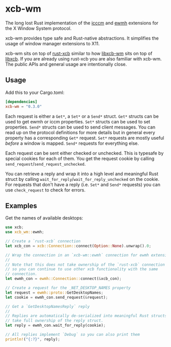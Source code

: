 # xcb-wm

The long lost Rust implementation of the
[icccm](https://tronche.com/gui/x/icccm/) and
[ewmh](https://specifications.freedesktop.org/wm-spec/wm-spec-1.5.html)
extensions for the X Window System protocol.

xcb-wm provides type safe and Rust-native abstractions. It simplifies the usage
of window manager extensions to X11. 

xcb-wm sits on top of [rust-xcb](https://github.com/rust-x-bindings/rust-xcb)
similar to how [libxcb-wm](https://gitlab.freedesktop.org/xorg/lib/libxcb-wm)
sits on top of [libxcb](https://gitlab.freedesktop.org/xorg/lib/libxcb). If you
are already using rust-xcb you are also familiar with xcb-wm. The public APIs
and general usage are intentionally close.

## Usage
Add this to your Cargo.toml:

```toml
[dependencies]
xcb-wm = "0.3.0"
```

Each request is either a `Get*`, a `Set*` or a `Send*` struct. `Get*` structs
can be used to get ewmh or iccm properties. `Set*` structs can be used to set
properties. `Send*` structs can be used to send client messages. You can read up
on the protocol definitions for more details but in general every property has a
corresponding `Get*` request. `Set*` requests are mostly useful _before_ a
window is mapped. `Send*` requests for everything else.

Each request can be sent either checked or unchecked. This is typesafe by
special cookies for each of them. You get the request cookie by calling
`send_request`/`send_request_unchecked`.

You can retrieve a reply and wrap it into a high level and meaningful Rust
struct by calling `wait_for_reply`/`wait_for_reply_unchecked` on the cookie. For
requests that don't have a reply (i.e. `Set*` and `Send*` requests) you can use
`check_request` to check for errors.

## Examples

Get the names of available desktops:

``` rust
use xcb;
use xcb_wm::ewmh;

// Create a `rust-xcb` connection
let xcb_con = xcb::Connection::connect(Option::None).unwrap().0;

// Wrap the connection in an `xcb-wm::ewmh` connection for ewmh extensions.
// 
// Note that this does not take ownership of the `rust-xcb` connection
// so you can continue to use other xcb functionality with the same
// connection.
let ewmh_con = ewmh::Connection::connect(&xcb_con);

// Create a request for the _NET_DESKTOP_NAMES property
let request = ewmh::proto::GetDesktopNames;
let cookie = ewmh_con.send_request(&request);

// Get a `GetDesktopNamesReply` reply
//
// Replies are automatically de-serialized into meaningful Rust structs. You
// take full ownership of the reply struct.
let reply = ewmh_con.wait_for_reply(cookie);

// All replies implement `Debug` so you can also print them
println!("{:?}", reply);
```
